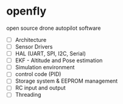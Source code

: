 # openfly

open source drone autopilot software

- [ ] Architecture
- [ ] Sensor Drivers
- [ ] HAL (UART, SPI, I2C, Serial)
- [ ] EKF - Altitude and Pose estimation
- [ ] Simulation environment
- [ ] control code (PID)
- [ ] Storage system & EEPROM management
- [ ] RC input and output
- [ ] Threading

